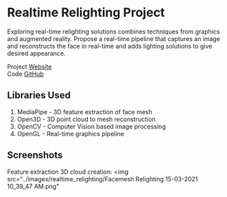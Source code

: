 # Realtime Relighting Project

Exploring real-time relighting solutions combines techniques from graphics and augmented reality. Propose a real-time pipeline that captures an image and reconstructs the face in real-time and adds lighting solutions to give desired appearance.

Project [Website](https://docs.google.com/document/d/e/2PACX-1vQryCLg0MJVZhnu19qQ1SakHQMn0BWfSIRSxXwK9lXiuQUnomwxPcVkbjFj8jlJFKFXTN9U0i5lVvGa/pub) </br>
Code [GitHub](https://github.com/codesavory/mixed_and_augmented_reality/tree/main/realtime_face_relighting)

## Libraries Used
1. MediaPipe - 3D feature extraction of face mesh 
2. Open3D - 3D point cloud to mesh reconstruction
3. OpenCV - Computer Vision based image processing
4. OpenGL - Real-time graphics pipeline

## Screenshots

Feature extraction 3D cloud creation:
<img src="../images/realtime_relighting/Facemesh Relighting 15-03-2021 10_39_47 AM.png"
